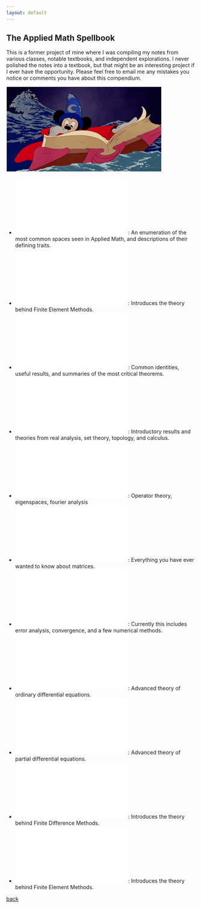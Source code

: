 ```yaml
---
layout: default
---
```


## The Applied Math Spellbook

This is a former project of mine where I was compiling my notes from various classes, notable textbooks, and independent explorations. I never polished the notes into a textbook, but that might be an interesting project if I ever have the opportunity. Please feel free to email me any mistakes you notice or comments you have about this compendium. 

![spellbook](./images/spellbook.gif)

*  ![SpacesandProperties.pdf](./spellbook/SpacesandProperties.pdf): An enumeration of the most common spaces seen in Applied Math, and descriptions of their defining traits.
*  ![CompressibleFluidNotes.pdf](./spellbook/CompressibleFluidNotes.pdf): 
Introduces the theory behind Finite Element Methods.
*  ![Appendix.pdf](./spellbook/Appendix.pdf):
Common identities, useful results, and summaries of the most critical theorems.
*  ![IntroductoryAnalysis.pdf](./spellbook/IntroductoryAnalysis.pdf):
Introductory results and theories from real analysis, set theory, topology, and calculus.
*  ![PrinciplesofAppliedMath.pdf](./spellbook/PrinciplesofAppliedMath.pdf):
Operator theory, eigenspaces, fourier analysis
*  ![LinearAlgebra.pdf](./spellbook/LinearAlgebra.pdf):
Everything you have ever wanted to know about matrices.
*  ![NumericalAnalysis.pdf](./spellbook/NumericalAnalysis.pdf):
Currently this includes error analysis, convergence, and a few numerical methods.
*  ![OrdinaryDifferentialEquations.pdf](./spellbook/OrdinaryDifferentialEquations.pdf):
Advanced theory of ordinary differential equations.
*  ![PartialDifferentialEquations.pdf](./spellbook/PartialDifferentialEquations.pdf):
 Advanced theory of partial differential equations.
*  ![FiniteDifferenceMethods.pdf](./spellbook/FiniteDifferenceMethods.pdf):
Introduces the theory behind Finite Difference Methods.
*  ![FiniteElementMethods.pdf](./spellbook/FiniteElementMethods.pdf): 
Introduces the theory behind Finite Element Methods.

[back](./)
